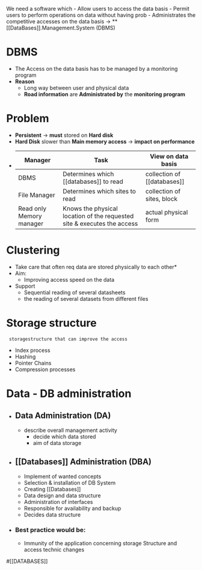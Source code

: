 We need a software which 
	- Allow users to access the data basis
	- Permit users to perform operations on data without having prob
	- Administrates the competitive accesses on the data basis
-> **[[DataBases]].Management.System (DBMS)

# DBMS
* The Access on the data basis has to be managed by a monitoring program
* **Reason**
	* Long way between user and physical data
	* **Road information** are **Administrated by** the **monitoring program**

# Problem
* **Persistent** -> **must** stored on **Hard disk**
* **Hard Disk** slower than **Main memory access** -> **impact on performance**
*
  | Manager                  | Task                                      | View on data basis         |
  | ------------------------ | ----------------------------------------- | -------------------------- |
  | DBMS                     | Determines which [[databases]] to read        | collection of [[databases]]    |
  | File Manager             | Determines which sites to read            | collection of sites, block |
  | Read only Memory manager | Knows the physical location of the requested site &  executes the access | actual physical form       |

# Clustering 
* Take care that often req data are stored physically to each other*
* Aim:
	* Improving access speed on the data
* Support 
	* Sequential reading of several datasheets
	* the reading of several datasets from different files
# Storage structure 
	 storagestructure that can improve the access
* Index process
* Hashing
* Pointer Chains
* Compression processes
# Data - DB administration
* ## Data Administration (DA)
	* describe overall management activity
		* decide which data stored
		* aim of data storage
* ## [[Databases]] Administration (DBA)
	* Implement of wanted concepts
	* Selection & installation of DB System
	* Creating [[Databases]]
	* Data design and data structure
	* Administration of interfaces
	* Responsible for availability and backup
	* Decides data structure
* ### Best practice would be:
	* Immunity of the application concerning storage Structure and access technic changes

#[[DATABASES]] 